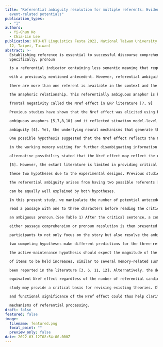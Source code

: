 ```yaml
---
title: "Referential ambiguity resolution for multiple referents: Evidence from
  event-related potentials"
publication_types:
  - "1"
authors:
  - Yi-Chun Ko
  - Chia-Lin Lee
publication: NTU-UT Linguistics Festa 2022, National Taiwan University. (March
  12, Taipei, Taiwan)
abstract: >-
  Establishing reference is essential to successful discourse comprehension.
  Specifically, pronoun

  is a referential indicator containing less semantic meaning that requires a co-reference dependency

  with a previously mentioned antecedent. However, referential ambiguity arises when

  there are more than one referent is available in the context and the receiver is unable to establish

  the anaphoric relationship. This referentially ambiguous anaphor is known to elicit a sustained

  frontal negativity called the Nref effect in ERP literature [7, 9]

  Previous studies have shown that the Nref effect was elicited using both written and spoken

  ambiguous anaphors [5,7,8,10] and it reflected situation model-level instead of superficial lexicallevel

  ambiguity [4]. Yet, the underlying neural mechanisms that generate this effect is still unclear.

  One possible hypothesis suggested that the Nref effect reflects the maintenance of relevant candidates

  in the working memory waiting for further disambiguating information [9], whereas an

  alternative possibility stated that the Nref effect may reflect the operation of ”detecting” the ambiguity

  [5]. However, the extant literature is limited in providing critical evidence to distinguish

  these two hypotheses due to the experimental designs. Previous studies are restricted to examining

  the referential ambiguity arises from having two possible referents [1, 2], which yields results that

  can be equally well explained by both hypotheses.

  In this present study, we manipulate the number of potential antecedents up to three. Participants

  read a passage with one to three characters before reading the critical sentence that contains

  an ambiguous pronoun.(See Table 1) After the critical sentence, a comprehension question regarding

  either passage comprehension or pronoun resolution is then presented to encourage the

  participants to not only focus on the story but also resolve the ambiguous pronoun. The aforementioned

  two competing hypotheses make different predictions for the three-referent condition in that

  the active-maintenance hypothesis should expect the magnitude of the Nref increase as the number

  of items to be held increases, similar to several memory-related sustained negativities that have

  been reported in the literature [3, 6, 11, 12]. Alternatively, the detection hypothesis would expect

  equivalent Nref effect regardless of the number of referential candidates. The results of present

  study may provide a critical basis for revising existing theories. Clarifying the fundamental characteristics

  and functional significance of the Nref effect could thus help clarify the underlying

  mechanisms of referential processing.
draft: false
featured: false
image:
  filename: featured.png
  focal_point: ""
  preview_only: false
date: 2022-03-12T08:54:00.000Z
---
```

